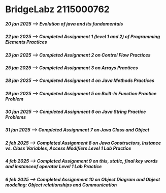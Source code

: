 # BridgeLabz 2115000762

<h5>  20 jan 2025 --> Evolution of java and its fundamentals </h5>
<h5>  22 jan 2025 --> Completed Assignment 1 (level 1 and 2) of Programming Elements Practices</h5>
<h5>  23 jan 2025 --> Completed Assignment 2  on Control Flow Practices</h5>
<h5>  25 jan 2025 --> Completed Assignment 3  on Arrays Practices</h5>
<h5>  28 jan 2025 --> Completed Assignment 4 on Java Methods Practices</h5>
<h5>  29 jan 2025 --> Completed Assignment 5 on Built-In Function Practice Problem</h5>
<h5>  30 jan 2025 --> Completed Assignment 6 on Java String Practice Problems</h5>
<h5>  31 jan 2025 --> Completed Assignment 7 on Java Class and Object</h5>
<h5>  2 feb 2025 --> Completed Assignment 8 on Java Constructors, Instance vs. Class Variables, Access Modifiers Level 1 Lab Practice</h5>
<h5>  4 feb 2025 --> Completed Assignment 9 on this, static, final key words and instanceof operator Level 1 Lab Practice </h5>
<h5>  6 feb 2025 --> Completed Assignment 10 on Object Diagram and Object modeling: Object relationships and Communication </h5>
